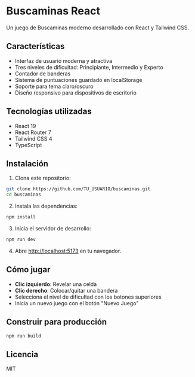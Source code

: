 # Buscaminas React

Un juego de Buscaminas moderno desarrollado con React y Tailwind CSS.

## Características

- Interfaz de usuario moderna y atractiva
- Tres niveles de dificultad: Principiante, Intermedio y Experto
- Contador de banderas
- Sistema de puntuaciones guardado en localStorage
- Soporte para tema claro/oscuro
- Diseño responsivo para dispositivos de escritorio

## Tecnologías utilizadas

- React 19
- React Router 7
- Tailwind CSS 4
- TypeScript

## Instalación

1. Clona este repositorio:
```bash
git clone https://github.com/TU_USUARIO/buscaminas.git
cd buscaminas
```

2. Instala las dependencias:
```bash
npm install
```

3. Inicia el servidor de desarrollo:
```bash
npm run dev
```

4. Abre [http://localhost:5173](http://localhost:5173) en tu navegador.

## Cómo jugar

- **Clic izquierdo**: Revelar una celda
- **Clic derecho**: Colocar/quitar una bandera
- Selecciona el nivel de dificultad con los botones superiores
- Inicia un nuevo juego con el botón "Nuevo Juego"

## Construir para producción

```bash
npm run build
```

## Licencia

MIT
